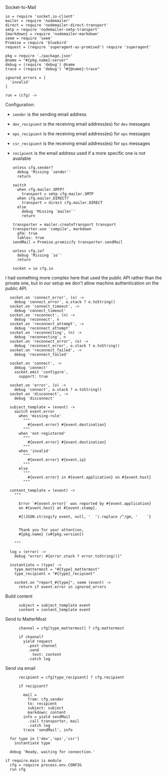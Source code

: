 Socket-to-Mail

    io = require 'socket.io-client'
    mailer = require 'nodemailer'
    direct = require 'nodemailer-direct-transport'
    smtp = require 'nodemailer-smtp-transport'
    {markdown} = require 'nodemailer-markdown'
    seem = require 'seem'
    Promise = require 'bluebird'
    request = (require 'superagent-as-promised') require 'superagent'

    pkg = require './package.json'
    @name = "#{pkg.name}:server"
    debug = (require 'debug') @name
    trace = (require 'debug') "#{@name}:trace"

    ignored_errors = [
      'invalid'
    ]

    run = (cfg) ->

Configuration:
- `sender` is the sending email address
- `dev_recipient` is the receiving email address(es) for `dev` messages
- `ops_recipient` is the receiving email address(es) for `ops` messages
- `csr_recipient` is the receiving email address(es) for `ops` messages
- `recipient` is the email address used if a more specific one is not available

      unless cfg.sender?
        debug 'Missing `sender`'
        return

      switch
        when cfg.mailer.SMTP?
          transport = smtp cfg.mailer.SMTP
        when cfg.mailer.DIRECT?
          transport = direct cfg.mailer.DIRECT
        else
          debug 'Missing `mailer`'
          return

      transporter = mailer.createTransport transport
      transporter.use 'compile', markdown
        gfm: true
        tables: true
      sendMail = Promise.promisify transporter.sendMail

      unless cfg.io?
        debug 'Missing `io`'
        return

      socket = io cfg.io

I had something more complex here that used the public API rather than the private one, but in our setup we don't allow machine authentication on the public API.

      socket.on 'connect_error', (o) ->
        debug 'connect_error', o.stack ? o.toString()
      socket.on 'connect_timeout', ->
        debug 'connect_timeout'
      socket.on 'reconnect', (n) ->
        debug 'reconnect', n
      socket.on 'reconnect_attempt', ->
        debug 'reconnect_attempt'
      socket.on 'reconnecting', (n) ->
        debug 'reconnecting', n
      socket.on 'reconnect_error', (o) ->
        debug 'reconnect_error', o.stack ? o.toString()
      socket.on 'reconnect_failed', ->
        debug 'reconnect_failed'

      socket.on 'connect', ->
        debug 'connect'
        socket.emit 'configure',
          support: true

      socket.on 'error', (o) ->
        debug 'connect', o.stack ? o.toString()
      socket.on 'disconnect', ->
        debug 'disconnect'

      subject_template = (event) ->
        switch event.error
          when 'missing-rule'
            """
              #{event.error} #{event.destination}
            """
          when 'not-registered'
            """
              #{event.error} #{event.destination}
            """
          when 'invalid'
            """
              #{event.error} #{event.ip}
            """
          else
            """
              #{event.error} in #{event.application} on #{event.host}
            """

      content_template = (event) ->
        """

          Error `#{event.error}` was reported by #{event.application}
          on #{event.host} at #{event.stamp}.

          #{(JSON.stringify event, null, '  ').replace /^/gm, '    '}


          Thank you for your attention,
          #{pkg.name} (v#{pkg.version})

        """

      log = (error) ->
        debug "error: #{error.stack ? error.toString()}"

      instantiate = (type) ->
        type_mattermost = "#{type}_mattermost"
        type_recipient = "#{type}_recipient"

        socket.on "report_#{type}", seem (event) ->
          return if event.error in ignored_errors

Build content

          subject = subject_template event
          content = content_template event

Send to MatterMost

          channel = cfg[type_mattermost] ? cfg.mattermost

          if channel?
            yield request
              .post channel
              .send
                text: content
              .catch log

Send via email

          recipient = cfg[type_recipient] ? cfg.recipient

          if recipient?

            mail =
              from: cfg.sender
              to: recipient
              subject: subject
              markdown: content
            info = yield sendMail
              .call transporter, mail
              .catch log
            trace 'sendMail', info

      for type in ['dev','ops','csr']
        instantiate type

      debug 'Ready, waiting for connection.'

    if require.main is module
      cfg = require process.env.CONFIG
      run cfg
